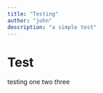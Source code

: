 ```yaml
---
title: "Testing"
author: "john"
description: "a simple test"
---
```





# Test 

testing one two three
